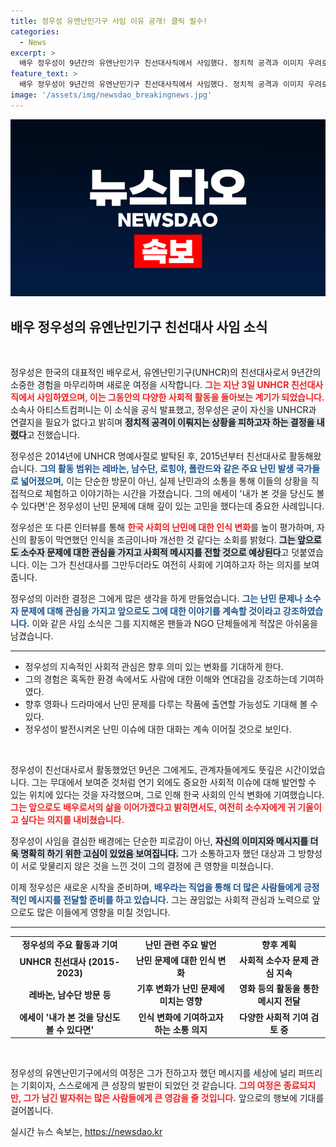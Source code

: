 ```yaml
---
title: 정우성 유엔난민기구 사임 이유 공개! 클릭 필수!
categories:
  - News
excerpt: >
  배우 정우성이 9년간의 유엔난민기구 친선대사직에서 사임했다. 정치적 공격과 이미지 우려로 결정을 내린 그는 향후 배우로서 소수자 문제에 대한 관심을 지속하겠다고 밝혔다.
feature_text: >
  배우 정우성이 9년간의 유엔난민기구 친선대사직에서 사임했다. 정치적 공격과 이미지 우려로 결정을 내린 그는 향후 배우로서 소수자 문제에 대한 관심을 지속하겠다고 밝혔다.
image: '/assets/img/newsdao_breakingnews.jpg'
---
```


<p><img src="/assets/img/newsdao_breakingnews.jpg" alt="koreaapp 속보" /></p>

<h2 data-ke-size="size26">배우 정우성의 유엔난민기구 친선대사 사임 소식</h2>

<p data-ke-size="size16">&nbsp;</p>

<p>정우성은 한국의 대표적인 배우로서, 유엔난민기구(UNHCR)의 친선대사로서 9년간의 소중한 경험을 마무리하며 새로운 여정을 시작합니다. <b><span style="color: #ee2323;">그는 지난 3일 UNHCR 친선대사직에서 사임하였으며, 이는 그동안의 다양한 사회적 활동을 돌아보는 계기가 되었습니다.</span></b> 소속사 아티스트컴퍼니는 이 소식을 공식 발표했고, 정우성은 굳이 자신을 UNHCR과 연결지을 필요가 없다고 밝히며 <b><span style="background-color: #21538527;">정치적 공격이 이뤄지는 상황을 피하고자 하는 결정을 내렸다</span></b>고 전했습니다.</p>

<p>정우성은 2014년에 UNHCR 명예사절로 발탁된 후, 2015년부터 친선대사로 활동해왔습니다. <b><span style="color: #1a5490;">그의 활동 범위는 레바논, 남수단, 로힝야, 폴란드와 같은 주요 난민 발생 국가들로 넓어졌으며,</span></b> 이는 단순한 방문이 아닌, 실제 난민과의 소통을 통해 이들의 상황을 직접적으로 체험하고 이야기하는 시간을 가졌습니다. 그의 에세이 '내가 본 것을 당신도 볼 수 있다면'은 정우성이 난민 문제에 대해 깊이 있는 고민을 했다는데 중요한 사례입니다. </p>

<p>정우성은 또 다른 인터뷰를 통해 <b><span style="color: #ee2323;">한국 사회의 난민에 대한 인식 변화</span></b>를 높이 평가하며, 자신의 활동이 막연했던 인식을 조금이나마 개선한 것 같다는 소회를 밝혔다. <b><span style="background-color: #21538527;">그는 앞으로도 소수자 문제에 대한 관심을 가지고 사회적 메시지를 전할 것으로 예상된다</span></b>고 덧붙였습니다. 이는 그가 친선대사를 그만두더라도 여전히 사회에 기여하고자 하는 의지를 보여줍니다.</p>

<p>정우성의 이러한 결정은 그에게 많은 생각을 하게 만들었습니다. <b><span style="color: #1a5490;">그는 난민 문제나 소수자 문제에 대해 관심을 가지고 앞으로도 그에 대한 이야기를 계속할 것이라고 강조하였습니다.</span></b> 이와 같은 사임 소식은 그를 지지해온 팬들과 NGO 단체들에게 적잖은 아쉬움을 남겼습니다.</p>

<hr>

<ul>
<li>정우성의 지속적인 사회적 관심은 향후 의미 있는 변화를 기대하게 한다.</li>
<li>그의 경험은 혹독한 환경 속에서도 사람에 대한 이해와 연대감을 강조하는데 기여하였다.</li>
<li>향후 영화나 드라마에서 난민 문제를 다루는 작품에 출연할 가능성도 기대해 볼 수 있다.</li>
<li>정우성이 발전시켜온 난민 이슈에 대한 대화는 계속 이어질 것으로 보인다.</li>
</ul>

<p data-ke-size="size16">&nbsp;</p>

<p>정우성이 친선대사로서 활동했었던 9년은 그에게도, 관계자들에게도 뜻깊은 시간이었습니다. 그는 무대에서 보여준 것처럼 연기 외에도 중요한 사회적 이슈에 대해 발언할 수 있는 위치에 있다는 것을 자각했으며, 그로 인해 한국 사회의 인식 변화에 기여했습니다. <b><span style="color: #ee2323;">그는 앞으로도 배우로서의 삶을 이어가겠다고 밝히면서도, 여전히 소수자에게 귀 기울이고 싶다는 의지를 내비쳤습니다.</span></b></p>

<p>정우성이 사임을 결심한 배경에는 단순한 피로감이 아닌, <b><span style="background-color: #21538527;">자신의 이미지와 메시지를 더욱 명확히 하기 위한 고심이 있었음 보여집니다.</span></b> 그가 소통하고자 했던 대상과 그 방향성이 서로 맞물리지 않은 것을 느낀 것이 그의 결정에 큰 영향을 미쳤습니다. </p>

<p>이제 정우성은 새로운 시작을 준비하며, <b><span style="color: #1a5490;">배우라는 직업을 통해 더 많은 사람들에게 긍정적인 메시지를 전달할 준비를 하고 있습니다.</span></b> 그는 끊임없는 사회적 관심과 노력으로 앞으로도 많은 이들에게 영향을 미칠 것입니다.</p>

<hr>

<table>
<tr>
<td style="text-align: center; height: 17px;"><b>정우성의 주요 활동과 기여</b></td>
<td style="text-align: center; height: 17px;"><b>난민 관련 주요 발언</b></td>
<td style="text-align: center; height: 17px;"><b>향후 계획</b></td>
</tr>
<tr>
<td style="text-align: center; height: 17px;"><b>UNHCR 친선대사 (2015-2023)</b></td>
<td style="text-align: center; height: 17px;"><b>난민 문제에 대한 인식 변화</b></td>
<td style="text-align: center; height: 17px;"><b>사회적 소수자 문제 관심 지속</b></td>
</tr>
<tr>
<td style="text-align: center; height: 17px;"><b>레바논, 남수단 방문 등</b></td>
<td style="text-align: center; height: 17px;"><b>기후 변화가 난민 문제에 미치는 영향</b></td>
<td style="text-align: center; height: 17px;"><b>영화 등의 활동을 통한 메시지 전달</b></td>
</tr>
<tr>
<td style="text-align: center; height: 17px;"><b>에세이 '내가 본 것을 당신도 볼 수 있다면'</b></td>
<td style="text-align: center; height: 17px;"><b>인식 변화에 기여하고자 하는 소통 의지</b></td>
<td style="text-align: center; height: 17px;"><b>다양한 사회적 기여 검토 중</b></td>
</tr>
</table>

<p data-ke-size="size16">&nbsp;</p> 

<p>정우성의 유엔난민기구에서의 여정은 그가 전하고자 했던 메시지를 세상에 널리 퍼뜨리는 기회이자, 스스로에게 큰 성장의 발판이 되었던 것 같습니다. <b><span style="color: #ee2323;">그의 여정은 종료되지만, 그가 남긴 발자취는 많은 사람들에게 큰 영감을 줄 것입니다.</span></b> 앞으로의 행보에 기대를 걸어봅니다.</p>
실시간 뉴스 속보는, <a href="https://newsdao.kr" rel="dofollow">https://newsdao.kr</a>


